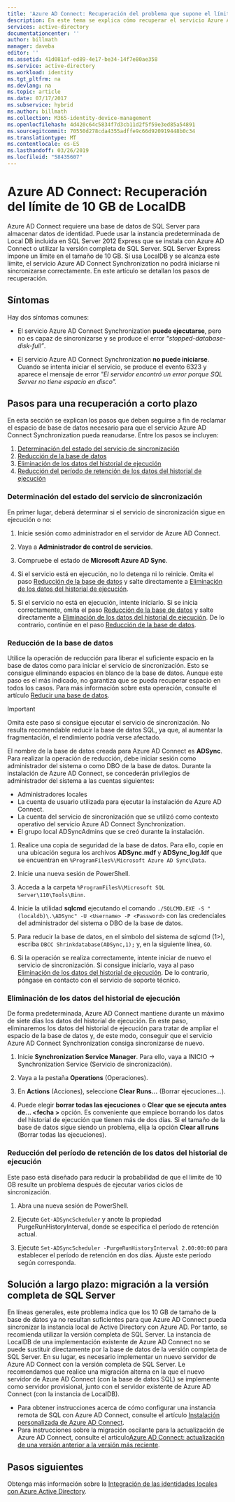 ```yaml
---
title: 'Azure AD Connect: Recuperación del problema que supone el límite de 10 GB en LocalDB | Microsoft Docs'
description: En este tema se explica cómo recuperar el servicio Azure AD Connect Synchronization cuando se alcanza el límite de 10 GB en LocalDB.
services: active-directory
documentationcenter: ''
author: billmath
manager: daveba
editor: ''
ms.assetid: 41d081af-ed89-4e17-be34-14f7e80ae358
ms.service: active-directory
ms.workload: identity
ms.tgt_pltfrm: na
ms.devlang: na
ms.topic: article
ms.date: 07/17/2017
ms.subservice: hybrid
ms.author: billmath
ms.collection: M365-identity-device-management
ms.openlocfilehash: 4d420c64c5834f7d3cb11d2f5f59e3ed85a54891
ms.sourcegitcommit: 70550d278cda4355adffe9c66d920919448b0c34
ms.translationtype: MT
ms.contentlocale: es-ES
ms.lasthandoff: 03/26/2019
ms.locfileid: "58435607"
---
```

# <a name="azure-ad-connect-how-to-recover-from-localdb-10-gb-limit"></a>Azure AD Connect: Recuperación del límite de 10 GB de LocalDB
Azure AD Connect requiere una base de datos de SQL Server para almacenar datos de identidad. Puede usar la instancia predeterminada de Local DB incluida en SQL Server 2012 Express que se instala con Azure AD Connect o utilizar la versión completa de SQL Server. SQL Server Express impone un límite en el tamaño de 10 GB. Si usa LocalDB y se alcanza este límite, el servicio Azure AD Connect Synchronization no podrá iniciarse ni sincronizarse correctamente. En este artículo se detallan los pasos de recuperación.

## <a name="symptoms"></a>Síntomas
Hay dos síntomas comunes:

* El servicio Azure AD Connect Synchronization **puede ejecutarse**, pero no es capaz de sincronizarse y se produce el error *“stopped-database-disk-full”*.

* El servicio Azure AD Connect Synchronization **no puede iniciarse**. Cuando se intenta iniciar el servicio, se produce el evento 6323 y aparece el mensaje de error *"El servidor encontró un error porque SQL Server no tiene espacio en disco".*

## <a name="short-term-recovery-steps"></a>Pasos para una recuperación a corto plazo
En esta sección se explican los pasos que deben seguirse a fin de reclamar el espacio de base de datos necesario para que el servicio Azure AD Connect Synchronization pueda reanudarse. Entre los pasos se incluyen:
1. [Determinación del estado del servicio de sincronización](#determine-the-synchronization-service-status)
2. [Reducción de la base de datos](#shrink-the-database)
3. [Eliminación de los datos del historial de ejecución](#delete-run-history-data)
4. [Reducción del período de retención de los datos del historial de ejecución](#shorten-retention-period-for-run-history-data)

### <a name="determine-the-synchronization-service-status"></a>Determinación del estado del servicio de sincronización
En primer lugar, deberá determinar si el servicio de sincronización sigue en ejecución o no:

1. Inicie sesión como administrador en el servidor de Azure AD Connect.

2. Vaya a **Administrador de control de servicios**.

3. Compruebe el estado de **Microsoft Azure AD Sync**.


4. Si el servicio está en ejecución, no lo detenga ni lo reinicie. Omita el paso [Reducción de la base de datos](#shrink-the-database) y salte directamente a [Eliminación de los datos del historial de ejecución](#delete-run-history-data).

5. Si el servicio no está en ejecución, intente iniciarlo. Si se inicia correctamente, omita el paso [Reducción de la base de datos](#shrink-the-database) y salte directamente a [Eliminación de los datos del historial de ejecución](#delete-run-history-data). De lo contrario, continúe en el paso [Reducción de la base de datos](#shrink-the-database).

### <a name="shrink-the-database"></a>Reducción de la base de datos
Utilice la operación de reducción para liberar el suficiente espacio en la base de datos como para iniciar el servicio de sincronización. Esto se consigue eliminando espacios en blanco de la base de datos. Aunque este paso es el más indicado, no garantiza que se pueda recuperar espacio en todos los casos. Para más información sobre esta operación, consulte el artículo [Reducir una base de datos](https://msdn.microsoft.com/library/ms189035.aspx).

> [!IMPORTANT]
> Omita este paso si consigue ejecutar el servicio de sincronización. No resulta recomendable reducir la base de datos SQL, ya que, al aumentar la fragmentación, el rendimiento podría verse afectado.

El nombre de la base de datos creada para Azure AD Connect es **ADSync**. Para realizar la operación de reducción, debe iniciar sesión como administrador del sistema o como DBO de la base de datos. Durante la instalación de Azure AD Connect, se concederán privilegios de administrador del sistema a las cuentas siguientes:
* Administradores locales
* La cuenta de usuario utilizada para ejecutar la instalación de Azure AD Connect.
* La cuenta del servicio de sincronización que se utilizó como contexto operativo del servicio Azure AD Connect Synchronization.
* El grupo local ADSyncAdmins que se creó durante la instalación.

1. Realice una copia de seguridad de la base de datos. Para ello, copie en una ubicación segura los archivos **ADSync.mdf** y **ADSync_log.ldf** que se encuentran en `%ProgramFiles%\Microsoft Azure AD Sync\Data`.

2. Inicie una nueva sesión de PowerShell.

3. Acceda a la carpeta `%ProgramFiles%\Microsoft SQL Server\110\Tools\Binn`.

4. Inicie la utilidad **sqlcmd** ejecutando el comando `./SQLCMD.EXE -S "(localdb)\.\ADSync" -U <Username> -P <Password>` con las credenciales del administrador del sistema o DBO de la base de datos.

5. Para reducir la base de datos, en el símbolo del sistema de sqlcmd (1>), escriba `DBCC Shrinkdatabase(ADSync,1);` y, en la siguiente línea, `GO`.

6. Si la operación se realiza correctamente, intente iniciar de nuevo el servicio de sincronización. Si consigue iniciarlo, vaya al paso [Eliminación de los datos del historial de ejecución](#delete-run-history-data). De lo contrario, póngase en contacto con el servicio de soporte técnico.

### <a name="delete-run-history-data"></a>Eliminación de los datos del historial de ejecución
De forma predeterminada, Azure AD Connect mantiene durante un máximo de siete días los datos del historial de ejecución. En este paso, eliminaremos los datos del historial de ejecución para tratar de ampliar el espacio de la base de datos y, de este modo, conseguir que el servicio Azure AD Connect Synchronization consiga sincronizarse de nuevo.

1. Inicie **Synchronization Service Manager**. Para ello, vaya a INICIO → Synchronization Service (Servicio de sincronización).

2. Vaya a la pestaña **Operations** (Operaciones).

3. En **Actions** (Acciones), seleccione **Clear Runs...** (Borrar ejecuciones...).

4. Puede elegir **borrar todas las ejecuciones** o **Clear que se ejecuta antes de... \<fecha >** opción. Es conveniente que empiece borrando los datos del historial de ejecución que tienen más de dos días. Si el tamaño de la base de datos sigue siendo un problema, elija la opción **Clear all runs** (Borrar todas las ejecuciones).

### <a name="shorten-retention-period-for-run-history-data"></a>Reducción del período de retención de los datos del historial de ejecución
Este paso está diseñado para reducir la probabilidad de que el límite de 10 GB resulte un problema después de ejecutar varios ciclos de sincronización.

1. Abra una nueva sesión de PowerShell.

2. Ejecute `Get-ADSyncScheduler` y anote la propiedad PurgeRunHistoryInterval, donde se especifica el período de retención actual.

3. Ejecute `Set-ADSyncScheduler -PurgeRunHistoryInterval 2.00:00:00` para establecer el período de retención en dos días. Ajuste este período según corresponda.

## <a name="long-term-solution--migrate-to-full-sql"></a>Solución a largo plazo: migración a la versión completa de SQL Server
En líneas generales, este problema indica que los 10 GB de tamaño de la base de datos ya no resultan suficientes para que Azure AD Connect pueda sincronizar la instancia local de Active Directory con Azure AD. Por tanto, se recomienda utilizar la versión completa de SQL Server. La instancia de LocalDB de una implementación existente de Azure AD Connect no se puede sustituir directamente por la base de datos de la versión completa de SQL Server. En su lugar, es necesario implementar un nuevo servidor de Azure AD Connect con la versión completa de SQL Server. Le recomendamos que realice una migración alterna en la que el nuevo servidor de Azure AD Connect (con la base de datos SQL) se implemente como servidor provisional, junto con el servidor existente de Azure AD Connect (con la instancia de LocalDB). 
* Para obtener instrucciones acerca de cómo configurar una instancia remota de SQL con Azure AD Connect, consulte el artículo [Instalación personalizada de Azure AD Connect](https://docs.microsoft.com/azure/active-directory/connect/active-directory-aadconnect-get-started-custom).
* Para instrucciones sobre la migración oscilante para la actualización de Azure AD Connect, consulte el artículo[Azure AD Connect: actualización de una versión anterior a la versión más reciente](https://docs.microsoft.com/azure/active-directory/connect/active-directory-aadconnect-upgrade-previous-version#swing-migration).

## <a name="next-steps"></a>Pasos siguientes
Obtenga más información sobre la [Integración de las identidades locales con Azure Active Directory](whatis-hybrid-identity.md).
